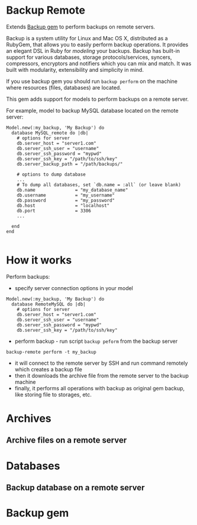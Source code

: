 Backup Remote
===========
Extends [Backup gem](https://github.com/backup/backup) to perform backups on remote servers.

Backup is a system utility for Linux and Mac OS X, distributed as a RubyGem, that allows you to easily perform backup
operations. It provides an elegant DSL in Ruby for _modeling_ your backups. Backup has built-in support for various
databases, storage protocols/services, syncers, compressors, encryptors and notifiers which you can mix and match. It
was built with modularity, extensibility and simplicity in mind.


If you use backup gem you should run `backup perform` on the machine where resources (files, databases) are located.

This gem adds support for models to perform backups on a remote server.

For example, model to backup MySQL database located on the remote server:

```
Model.new(:my_backup, 'My Backup') do
  database MySQL_remote do |db|
    # options for server
    db.server_host = "server1.com"
    db.server_ssh_user = "username"
    db.server_ssh_password = "mypwd"
    db.server_ssh_key = "/path/to/ssh/key"
    db.server_backup_path = "/path/backups/"

    # options to dump database
    ...
    # To dump all databases, set `db.name = :all` (or leave blank)
    db.name               = "my_database_name"
    db.username           = "my_username"
    db.password           = "my_password"
    db.host               = "localhost"
    db.port               = 3306
    ...
    
  end
end


```

# How it works

Perform backups:
* specify server connection options in your model
```
Model.new(:my_backup, 'My Backup') do
  database RemoteMySQL do |db|
    # options for server
    db.server_host = "server1.com"
    db.server_ssh_user = "username"
    db.server_ssh_password = "mypwd"
    db.server_ssh_key = "/path/to/ssh/key"
````

* perform backup - run script `backup peform` from the backup server
```
backup-remote perform -t my_backup
```

* it will connect to the remote server by SSH and run command remotely which creates a backup file
* then it downloads the archive file from the remote server to the backup machine
* finally, it performs all operations with backup as original gem backup, like storing file to storages, etc.





# Archives

## Archive files on a remote server

# Databases

## Backup database on a remote server


 

# Backup gem
[Installation]:  http://backup.github.io/backup/v4/installation
[Release Notes]: http://backup.github.io/backup/v4/release-notes
[Documentation]: http://backup.github.io/backup/v4
